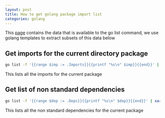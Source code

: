 ```yaml
---
layout: post
title: How to get golang package import list
categories: golang
---
```



This [page](https://golang.org/cmd/go/#hdr-List_packages) contains the data that is available to the go list command, we use golang templates to extract subsets of this data below
 

## Get imports for the current directory package
```bash
go list -f '{{range $imp := .Imports}}{{printf "%s\n" $imp}}{{end}}' | sort
```
This lists all the imports for the current package


## Get list of non standard dependencies
```bash
go list -f '{{range $dep := .Deps}}{{printf "%s\n" $dep}}{{end}}' | xargs go list -f '{{if not .Standard}}{{.ImportPath}}{{end}}'
```
This lists all the non standard dependencies for the current package

